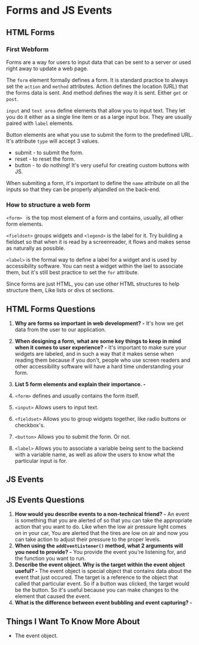 # Forms and JS Events

## HTML Forms

### First Webform

Forms are a way for users to input data that can be sent to a server or used right away to update a web page.

The `form` element formally defines a form. It is standard practice to always set the `action` and `method` attributes. Action defines the location (URL) that the forms data is sent. And method defines the way it is sent. Either `get` or `post`.

`input` and `text area` define elements that allow you to input text. They let you do it either as a single line item or as a large input box. They are usually paired with `label` elements.

Button elements are what you use to submit the form to the predefined URL. It's attribute `type` will accept 3 values.

* submit - to submit the form.
* reset - to reset the form.
* button - to do nothing! It's very useful for creating custom buttons with JS.

When submiting a form, it's important to define the `name` attribute on all the inputs so that they can be properly ahjandled on the back-end.

### How to structure a web form

`<form> ` is the top most element of a form and contains, usually, all other form elements.

`<fieldset>` groups widgets and `<legend>` is the label for it. Try building a fieldset so that when it is read by a screenreader, it flows and makes sense as naturally as possible.

`<label>` is the formal way to define a label for a widget and is used by accessibility software. You can nest a widget within the lael to associate them, but it's still best practice to set the `for` attribute.

Since forms are just HTML, you can use other HTML structures to help structure them, Like lists or divs ot sections.

## HTML Forms Questions

1. **Why are forms so important in web development? -** It's how we get data from the user to our application.
2. **When designing a form, what are some key things to keep in mind when it comes to user experience? -** It's important to make sure your widgets are labeled, and in such a way that it makes sense when reading them because if you don't, people who use screen readers and other accessibility software will have a hard time understanding your form.
3. **List 5 form elements and explain their importance. -**

1. `<form>` defines and usually contains the form itself.
2. `<input>` Allows users to input text.
3. `<fieldset>` Allows you to group widgets together, like radio buttons or checkbox's.
4. `<button>` Allows you to submit the form. Or not.
5. `<label>` Allows you to associate a variable being sent to the backend with a variable name, as well as allow the users to know what the particular input is for.

## JS Events

## JS Events Questions

1. **How would you describe events to a non-technical friend? -** An event is something that you are alerted of so that you can take the appropriate action that you want to do. Like when the low air pressure light comes on in your car, You are alerted that the tires are low on air and now you can take action to adjust their pressure to the proper levels.
2. **When using the `addEventListener()` method, what 2 arguments will you need to provide? -** You provide the event you're listening for, and the function you want to run.
3. **Describe the event object. Why is the target within the event object useful? -** The event object is special object that contains data about the event that just occured. The target is a reference to the object that called that particular event. So if a button was clicked, the target would be the button. So it's useful because you can make changes to the element that caused the event.
4. **What is the difference between event bubbling and event capturing? -**

## Things I Want To Know More About

* The event object.

